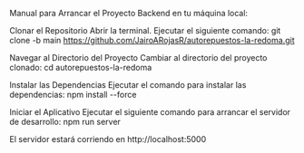 Manual para Arrancar el Proyecto Backend en tu máquina local:

Clonar el Repositorio Abrir la terminal. Ejecutar el siguiente comando: git clone -b main https://github.com/JairoARojasR/autorepuestos-la-redoma.git

Navegar al Directorio del Proyecto Cambiar al directorio del proyecto clonado: cd autorepuestos-la-redoma

Instalar las Dependencias Ejecutar el comando para instalar las dependencias: npm install --force

Iniciar el Aplicativo Ejecutar el siguiente comando para arrancar el servidor de desarrollo: npm run server

El servidor estará corriendo en http://localhost:5000
